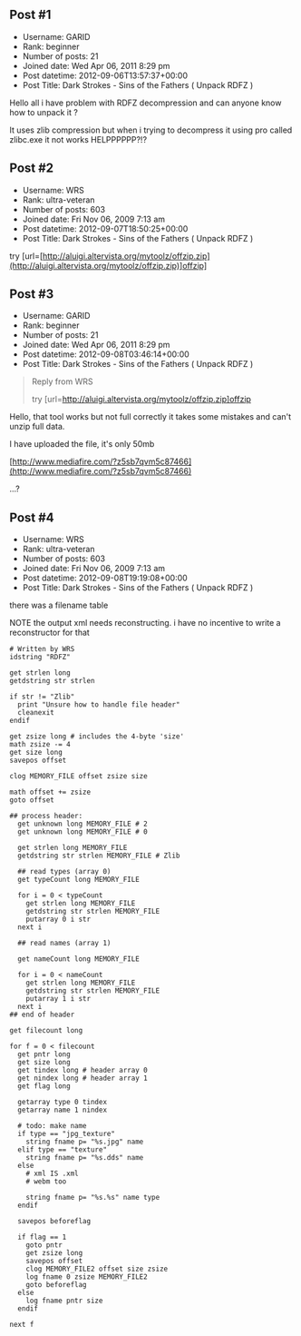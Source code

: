 ## Post #1
- Username: GARID
- Rank: beginner
- Number of posts: 21
- Joined date: Wed Apr 06, 2011 8:29 pm
- Post datetime: 2012-09-06T13:57:37+00:00
- Post Title: Dark Strokes - Sins of the Fathers ( Unpack RDFZ )

Hello all i have problem with RDFZ decompression and can anyone know how to unpack it ?

It uses zlib compression but when i trying to decompress it using pro called zlibc.exe it not works HELPPPPPP?!?
## Post #2
- Username: WRS
- Rank: ultra-veteran
- Number of posts: 603
- Joined date: Fri Nov 06, 2009 7:13 am
- Post datetime: 2012-09-07T18:50:25+00:00
- Post Title: Dark Strokes - Sins of the Fathers ( Unpack RDFZ )

try [url=[http://aluigi.altervista.org/mytoolz/offzip.zip](http://aluigi.altervista.org/mytoolz/offzip.zip)]offzip]
## Post #3
- Username: GARID
- Rank: beginner
- Number of posts: 21
- Joined date: Wed Apr 06, 2011 8:29 pm
- Post datetime: 2012-09-08T03:46:14+00:00
- Post Title: Dark Strokes - Sins of the Fathers ( Unpack RDFZ )

> Reply from WRS
>
> try [url=http://aluigi.altervista.org/mytoolz/offzip.zip]offzip

Hello, that tool works but not full correctly it takes some mistakes and can't unzip full data.

   I have uploaded the file, it's only 50mb 

[http://www.mediafire.com/?z5sb7qvm5c87466](http://www.mediafire.com/?z5sb7qvm5c87466)

...?
## Post #4
- Username: WRS
- Rank: ultra-veteran
- Number of posts: 603
- Joined date: Fri Nov 06, 2009 7:13 am
- Post datetime: 2012-09-08T19:19:08+00:00
- Post Title: Dark Strokes - Sins of the Fathers ( Unpack RDFZ )

there was a filename table

NOTE  the output xml needs reconstructing. i have no incentive to write a reconstructor for that

```
# Written by WRS
idstring "RDFZ"

get strlen long
getdstring str strlen

if str != "Zlib"
  print "Unsure how to handle file header"
  cleanexit
endif

get zsize long # includes the 4-byte 'size'
math zsize -= 4
get size long
savepos offset

clog MEMORY_FILE offset zsize size

math offset += zsize
goto offset

## process header:
  get unknown long MEMORY_FILE # 2
  get unknown long MEMORY_FILE # 0

  get strlen long MEMORY_FILE
  getdstring str strlen MEMORY_FILE # Zlib

  ## read types (array 0)
  get typeCount long MEMORY_FILE

  for i = 0 < typeCount
    get strlen long MEMORY_FILE
    getdstring str strlen MEMORY_FILE
    putarray 0 i str
  next i

  ## read names (array 1)

  get nameCount long MEMORY_FILE

  for i = 0 < nameCount
    get strlen long MEMORY_FILE
    getdstring str strlen MEMORY_FILE
    putarray 1 i str
  next i
## end of header

get filecount long

for f = 0 < filecount
  get pntr long
  get size long
  get tindex long # header array 0
  get nindex long # header array 1
  get flag long

  getarray type 0 tindex
  getarray name 1 nindex
  
  # todo: make name 
  if type == "jpg_texture"
    string fname p= "%s.jpg" name
  elif type == "texture"
    string fname p= "%s.dds" name
  else
    # xml IS .xml
	# webm too
	
    string fname p= "%s.%s" name type
  endif
  
  savepos beforeflag
  
  if flag == 1
    goto pntr
	get zsize long
	savepos offset
	clog MEMORY_FILE2 offset size zsize
    log fname 0 zsize MEMORY_FILE2
	goto beforeflag
  else
    log fname pntr size
  endif

next f

```

